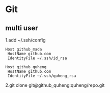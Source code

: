 # Git

## multi user

1.add ~/.ssh/config

```
Host github_mada
 HostName github.com
 IdentityFile ~/.ssh/id_rsa

Host github_quheng
 HostName github.com
 IdentityFile ~/.ssh/quheng_rsa
```

2.git clone git@github_quheng:quheng/repo.git
